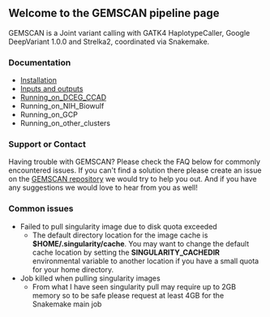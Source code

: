 ## Welcome to the GEMSCAN pipeline page

GEMSCAN is a Joint variant calling with GATK4 HaplotypeCaller, Google DeepVariant 1.0.0 and Strelka2, coordinated via Snakemake.

### Documentation

- [Installation](Installation.md)
- [Inputs and outputs](inputs_and_outputs.md)
- [Running_on_DCEG_CCAD](ccad.md)
- Running_on_NIH_Biowulf
- Running_on_GCP
- Running_on_other_clusters

### Support or Contact

Having trouble with GEMSCAN? Please check the FAQ below for commonly encountered issues. If you can't find a solution there please create an issue on the [GEMSCAN repository](https://github.com/NCI-CGR/GEMSCAN) we would try to help you out. And if you have any suggestions we would love to hear from you as well!

### Common issues
- Failed to pull singularity image due to disk quota exceeded
   - The default directory location for the image cache is **$HOME/.singularity/cache**. You may want to change the default cache location by setting the **SINGULARITY_CACHEDIR** environmental variable to another location if you have a small quota for your home directory.  
- Job killed when pulling singularity images
   - From what I have seen singularity pull may require up to 2GB memory so to be safe please request at least 4GB for the Snakemake main job 

